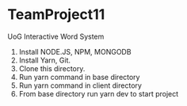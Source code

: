 # TeamProject11
UoG Interactive Word System
1) Install NODE.JS, NPM, MONGODB
2) Install Yarn, Git.
3) Clone this directory.
4) Run yarn command in base directory
5) Run yarn command in client directory
6) From base directory run yarn dev to start project
